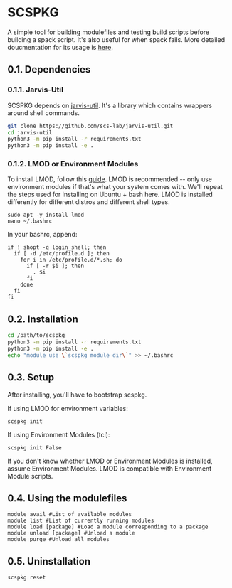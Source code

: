# SCSPKG

A simple tool for building modulefiles and testing build scripts before building 
a spack script. It's also useful for when spack fails. 
More detailed doucmentation for its usage is [here](https://github.com/scs-lab/scspkg/wiki).

## 0.1. Dependencies

### 0.1.1. Jarvis-Util
SCSPKG depends on [jarvis-util](https://github.com/scs-lab/jarvis-util).
It's a library which contains wrappers around shell commands.

```bash
git clone https://github.com/scs-lab/jarvis-util.git
cd jarvis-util
python3 -m pip install -r requirements.txt
python3 -m pip install -e .
```

### 0.1.2. LMOD or Environment Modules

To install LMOD, follow this [guide](https://lmod.readthedocs.io/en/latest/030_installing.html).
LMOD is recommended -- only use environment modules if that's what your system
comes with. We'll repeat the steps used for installing on Ubuntu + bash here.
LMOD is installed differently for different distros and different shell types.

```
sudo apt -y install lmod
nano ~/.bashrc
```

In your bashrc, append:
```
if ! shopt -q login_shell; then
  if [ -d /etc/profile.d ]; then
    for i in /etc/profile.d/*.sh; do
      if [ -r $i ]; then
        . $i
      fi
    done
  fi
fi
```

## 0.2. Installation

```bash
cd /path/to/scspkg
python3 -m pip install -r requirements.txt
python3 -m pip install -e .
echo "module use \`scspkg module dir\`" >> ~/.bashrc
```

## 0.3. Setup

After installing, you'll have to bootstrap scspkg.

If using LMOD for environment variables:
```
scspkg init
```

If using Environment Modules (tcl):
```
scspkg init False
```

If you don't know whether LMOD or Environment Modules is installed, assume 
Environment Modules. LMOD is compatible with Environment Module scripts.

## 0.4. Using the modulefiles

```{bash}
module avail #List of available modules
module list #List of currently running modules
module load [package] #Load a module corresponding to a package
module unload [package] #Unload a module
module purge #Unload all modules
```

## 0.5. Uninstallation

```
scspkg reset
```